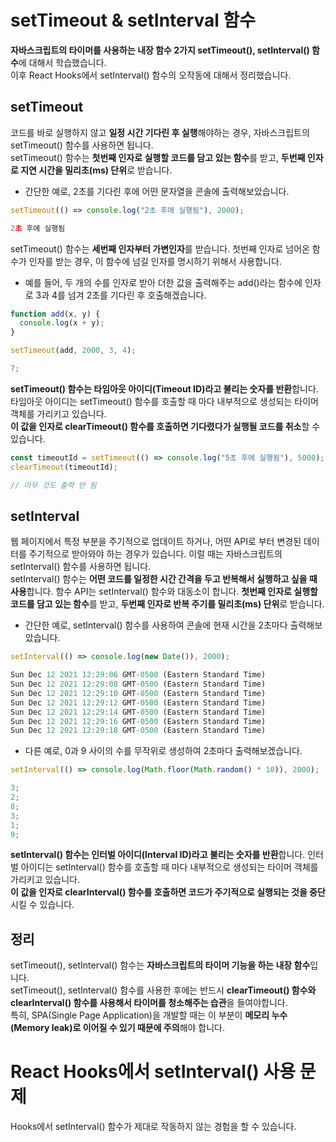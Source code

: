 # setTimeout & setInterval 함수

**자바스크립트의 타이머를 사용하는 내장 함수 2가지 setTimeout(), setInterval() 함수**에 대해서 학습했습니다. <br>
이후 React Hooks에서 setInterval() 함수의 오작동에 대해서 정리했습니다.

## setTimeout

코드를 바로 실행하지 않고 **일정 시간 기다린 후 실행**해야하는 경우, 자바스크립트의 setTimeout() 함수를 사용하면 됩니다. <br>
setTimeout() 함수는 **첫번째 인자로 실행할 코드를 담고 있는 함수**를 받고, **두번째 인자로 지연 시간을 밀리초(ms) 단위**로 받습니다.

- 간단한 예로, 2초를 기다린 후에 어떤 문자열을 콘솔에 출력해보았습니다.

```javascript
setTimeout(() => console.log("2초 후에 실행됨"), 2000);

2초 후에 실행됨
```

setTimeout() 함수는 **세번째 인자부터 가변인자**를 받습니다. 첫번째 인자로 넘어온 함수가 인자를 받는 경우, 이 함수에 넘길 인자를 명시하기 위해서 사용합니다.

- 예를 들어, 두 개의 수를 인자로 받아 더한 값을 출력해주는 add()라는 함수에 인자로 3과 4를 넘겨 2초를 기다린 후 호출해겠습니다.

```javascript
function add(x, y) {
  console.log(x + y);
}

setTimeout(add, 2000, 3, 4);

7;
```

**setTimeout() 함수는 타임아웃 아이디(Timeout ID)라고 불리는 숫자를 반환**합니다. 타임아웃 아이디는 setTimeout() 함수를 호출할 때 마다 내부적으로 생성되는 타이머 객체를 가리키고 있습니다. <br>
**이 값을 인자로 clearTimeout() 함수를 호출하면 기다렸다가 실행될 코드를 취소**할 수 있습니다.

```javascript
const timeoutId = setTimeout(() => console.log("5초 후에 실행됨"), 5000);
clearTimeout(timeoutId);

// 아무 것도 출력 안 됨
```

## setInterval

웹 페이지에서 특정 부분을 주기적으로 업데이트 하거나, 어떤 API로 부터 변경된 데이터를 주기적으로 받아와야 하는 경우가 있습니다. 이럴 때는 자바스크립트의 setInterval() 함수를 사용하면 됩니다. <br>
setInterval() 함수는 **어떤 코드를 일정한 시간 간격을 두고 반복해서 실행하고 싶을 때 사용**합니다. 함수 API는 setInterval() 함수와 대동소이 합니다. **첫번째 인자로 실행할 코드를 담고 있는 함수**를 받고, **두번째 인자로 반복 주기를 밀리초(ms) 단위**로 받습니다.

- 간단한 예로, setInterval() 함수를 사용하여 콘솔에 현재 시간을 2초마다 출력해보았습니다.

```javascript
setInterval(() => console.log(new Date()), 2000);

Sun Dec 12 2021 12:29:06 GMT-0500 (Eastern Standard Time)
Sun Dec 12 2021 12:29:08 GMT-0500 (Eastern Standard Time)
Sun Dec 12 2021 12:29:10 GMT-0500 (Eastern Standard Time)
Sun Dec 12 2021 12:29:12 GMT-0500 (Eastern Standard Time)
Sun Dec 12 2021 12:29:14 GMT-0500 (Eastern Standard Time)
Sun Dec 12 2021 12:29:16 GMT-0500 (Eastern Standard Time)
Sun Dec 12 2021 12:29:18 GMT-0500 (Eastern Standard Time)
```

- 다른 예로, 0과 9 사이의 수를 무작위로 생성하여 2초마다 출력해보겠습니다.

```javascript
setInterval(() => console.log(Math.floor(Math.random() * 10)), 2000);

3;
2;
8;
3;
1;
9;
```

**setInterval() 함수는 인터벌 아이디(Interval ID)라고 불리는 숫자를 반환**합니다. 인터벌 아이디는 setInterval() 함수를 호출할 때 마다 내부적으로 생성되는 타이머 객체를 가리키고 있습니다. <br>
**이 값을 인자로 clearInterval() 함수를 호출하면 코드가 주기적으로 실행되는 것을 중단**시킬 수 있습니다.

## 정리

setTimeout(), setInterval() 함수는 **자바스크립트의 타이머 기능을 하는 내장 함수**입니다. <br>
setTimeout(), setInterval() 함수를 사용한 후에는 반드시 **clearTimeout() 함수와 clearInterval() 함수를 사용해서 타이머를 청소해주는 습관**을 들여야합니다. <br>
특히, SPA(Single Page Application)을 개발할 때는 이 부분이 **메모리 누수(Memory leak)로 이어질 수 있기 때문에 주의**해야 합니다.

# React Hooks에서 setInterval() 사용 문제

Hooks에서 setInterval() 함수가 제대로 작동하지 않는 경험을 할 수 있습니다.

```javascript

```

```javascript

```

```javascript

```

```javascript

```

```javascript

```
